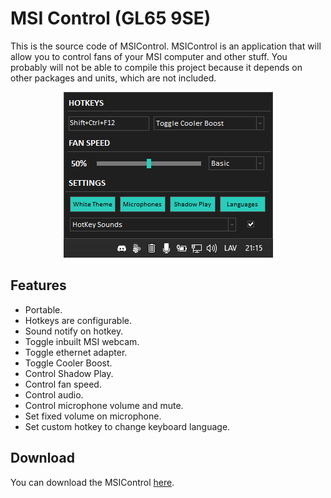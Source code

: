 # MSI Control (GL65 9SE)

This is the source code of MSIControl. MSIControl is an application that will allow you to control fans of your MSI computer and other stuff. You probably will not be able to compile this project because it depends on other packages and units, which are not included.

<p align="center"><img width="335" height="265" src="-(RES)-/Example.png"></p>

## Features

- Portable.
- Hotkeys are configurable.
- Sound notify on hotkey.
- Toggle inbuilt MSI webcam.
- Toggle ethernet adapter.
- Toggle Cooler Boost.
- Control Shadow Play.
- Control fan speed.
- Control audio.
- Control microphone volume and mute.
- Set fixed volume on microphone.
- Set custom hotkey to change keyboard language.

## Download
You can download the MSIControl [here](https://github.com/WobbyChip/Delphi/raw/master/MSIControl/MSIControl.exe).